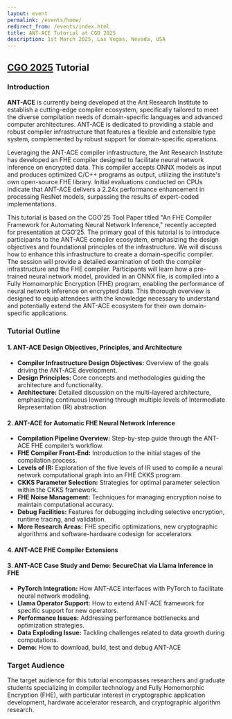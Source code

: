 ```yaml
---
layout: event
permalink: /events/home/
redirect_from: /events/index.html
title: ANT-ACE Tutorial at CGO 2025
description: 1st March 2025, Las Vegas, Nevada, USA
---
```


## [CGO 2025](https://2025.cgo.org/) Tutorial

### **Introduction**
**ANT-ACE** is currently being developed at the Ant Research Institute to establish a cutting-edge compiler ecosystem, specifically tailored to meet the diverse compilation needs of domain-specific languages and advanced computer architectures. ANT-ACE is dedicated to providing a stable and robust compiler infrastructure that features a flexible and extensible type system, complemented by robust support for domain-specific operations.

Leveraging the ANT-ACE compiler infrastructure, the Ant Research Institute has developed an FHE compiler designed to facilitate neural network inference on encrypted data. This compiler accepts ONNX models as input and produces optimized C/C++ programs as output, utilizing the institute's own open-source FHE library. Initial evaluations conducted on CPUs indicate that ANT-ACE delivers a 2.24x performance enhancement in processing ResNet models, surpassing the results of expert-coded implementations.

This tutorial is based on the CGO’25 Tool Paper titled "An FHE Compiler Framework for Automating Neural Network Inference," recently accepted for presentation at CGO’25. The primary goal of this tutorial is to introduce participants to the ANT-ACE compiler ecosystem, emphasizing the design objectives and foundational principles of the infrastructure. We will discuss how to enhance this infrastructure to create a domain-specific compiler. The session will provide a detailed examination of both the compiler infrastructure and the FHE compiler. Participants will learn how a pre-trained neural network model, provided in an ONNX file, is compiled into a Fully Homomorphic Encryption (FHE) program, enabling the performance of neural network inference on encrypted data. This thorough overview is designed to equip attendees with the knowledge necessary to understand and potentially extend the ANT-ACE ecosystem for their own domain-specific applications.

### **Tutorial Outline**

#### **1.  ANT-ACE Design Objectives, Principles, and Architecture**
   - **Compiler Infrastructure Design Objectives:** Overview of the goals driving the ANT-ACE development.
   - **Design Principles:** Core concepts and methodologies guiding the architecture and functionality.
   - **Architecture:** Detailed discussion on the multi-layered architecture, emphasizing continuous lowering through multiple levels of Intermediate Representation (IR) abstraction.

#### **2.  ANT-ACE for Automatic FHE Neural Network Inference**
   - **Compilation Pipeline Overview:** Step-by-step guide through the ANT-ACE FHE compiler’s workflow.
   - **FHE Compiler Front-End:** Introduction to the initial stages of the compilation process.
   - **Levels of IR:** Exploration of the five levels of IR used to compile a neural network computational graph into an FHE CKKS program.
   - **CKKS Parameter Selection:** Strategies for optimal parameter selection within the CKKS framework.
   - **FHE Noise Management:** Techniques for managing encryption noise to maintain computational accuracy.
   - **Debug Facilities:** Features for debugging including selective encryption, runtime tracing, and validation.
   - **More Research Areas:** FHE specific optimizations, new cryptographic algorithms and software-hardware codesign for accelerators

#### **4.  ANT-ACE FHE Compiler Extensions**


#### **3.  ANT-ACE Case Study and Demo: SecureChat via Llama Inference in FHE**
   - **PyTorch Integration:** How ANT-ACE interfaces with PyTorch to facilitate neural network modeling.
   - **Llama Operator Support:** How to extend ANT-ACE framework for specific support for new operators.
   - **Performance Issues:** Addressing performance bottlenecks and optimization strategies.
   - **Data Exploding Issue:** Tackling challenges related to data growth during computations.
   - **Demo:** How to download, build, test and debug ANT-ACE

### **Target Audience**
The target audience for this tutorial encompasses researchers and graduate students specializing in compiler technology and Fully Homomorphic Encryption (FHE), with particular interest in cryptographic application development, hardware accelerator research, and cryptographic algorithm research.


